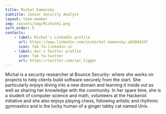 ```yaml
---
title: Michal Kamensky
subtitle: Junior Security Analyst
layout: team-member
img: /assets/img/MichalK1.png
sort_order: 5
contacts:
    - label: Michal's LinkedIn profile
      url: https://www.linkedin.com/in/michal-kamensky-a65804247
      icon: fab fa-linkedin-in
    - label: Avi's Twitter profile
      icon: fab fa-twitter
      url: https://twitter.com/sec_tigger
---
```


Michal is a security researcher at Bounce Security- where she works on projects to help clients build software securely from the start. She particularly enjoys diving into a new domain and learning it inside out as well as sharing her knowledge with the community. In her spare time, she is a student of computer science and math, volunteers at the Hackeriot initiative and she also enjoys playing chess, following artistic and rhythmic gymnastics and is the lucky human of a ginger tabby cat named Unix.
